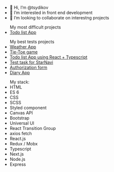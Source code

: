 - 👋 Hi, I’m @tsydikov
- 👀 I’m interested in front end development
- 💞️ I’m looking to collaborate on interestng projects
<ul>My most difficult projects
   <li><a href="https://github.com/tsydikov/reactTodo">Todo list App</a></li>
</ul>
<ul>My best tests projects
  <li><a href="https://github.com/tsydikov/weather-app">Weather App</a></li>
  <li><a href="https://github.com/tsydikov/tsydikov.github.io">Tie-Toe game</a></li>
  <li><a href="https://github.com/tsydikov/react_typescript_todo">Todo list App using React + Typescript</a></li>
  <li><a href="https://github.com/tsydikov/StarNaviTestTask.git">Test task for StarNavi</a></li>
  <li><a href="https://github.com/tsydikov/react_test_task_part2.git">Authorization form</a></li>
  <li><a href="https://github.com/tsydikov/diary.git">Diary App</a></li>
</ul>
<ul>My stack:
<li>HTML</li>
<li>ES 6</li>
<li>CSS</li>
<li>SCSS</li>
<li>Styled component</li>
<li>Canvas API</li>
<li>Bootstrap</li>
<li>Universal UI</li>
<li>React Transition Group</li>
<li>axios fetch</li>
<li>React.js</li>
<li>Redux / Mobx</li>
<li>Typescript</li>
<li>Next.js</li>
<li>Node.js</li>
<li>Express</li>
</ul>
